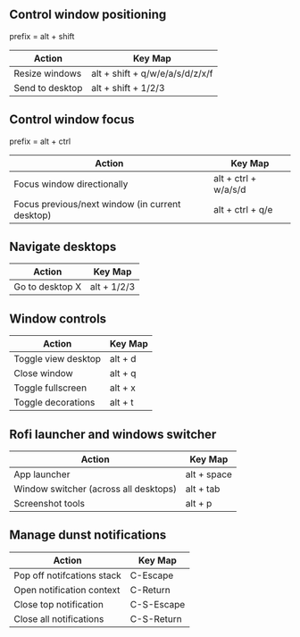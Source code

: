 ## Control window positioning

prefix = alt + shift

| Action | Key Map |
|--------|---------|
| Resize windows | alt + shift + q/w/e/a/s/d/z/x/f |
| Send to desktop | alt + shift + 1/2/3 |

## Control window focus

prefix = alt + ctrl

| Action | Key Map |
|--------|---------|
| Focus window directionally | alt + ctrl + w/a/s/d |
| Focus previous/next window (in current desktop) | alt + ctrl + q/e |

## Navigate desktops

| Action | Key Map |
|--------|---------|
| Go to desktop X | alt + 1/2/3 |

## Window controls

| Action | Key Map |
|--------|---------|
| Toggle view desktop | alt + d |
| Close window | alt + q |
| Toggle fullscreen | alt + x |
| Toggle decorations | alt + t |


## Rofi launcher and windows switcher

| Action | Key Map |
|--------|---------|
| App launcher | alt + space |
| Window switcher (across all desktops) | alt + tab |
| Screenshot tools | alt + p |

## Manage dunst notifications

| Action | Key Map |
|--------|---------|
| Pop off notifcations stack | C-Escape |
| Open notification context | C-Return |
| Close top notification | C-S-Escape |
| Close all notifications | C-S-Return |

